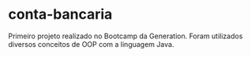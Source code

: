 # conta-bancaria
Primeiro projeto realizado no Bootcamp da Generation.
Foram utilizados diversos conceitos de OOP com a linguagem Java.
